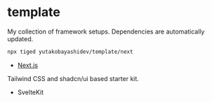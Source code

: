 # template

My collection of framework setups. Dependencies are automatically updated.

```bash
npx tiged yutakobayashidev/template/next
```

- [Next.js](https://github.com/yutakobayashidev/template/tree/main/next)

Tailwind CSS and shadcn/ui based starter kit.

- SvelteKit

